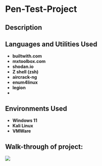 # Pen-Test-Project

## Description

## Languages and Utilities Used

- **builtwith.com**
- **mxtoolbox.com**
- **shodan.io**
- **Z shell (zsh)**
- **aircrack-ng**
- **enum4linux**
- **legion**
- 

## Environments Used

- **Windows 11**
- **Kali Linux**
- **VMWare**

## Walk-through of project:

<img src="https://i.imgur.com/62TgaWL.png"/>
